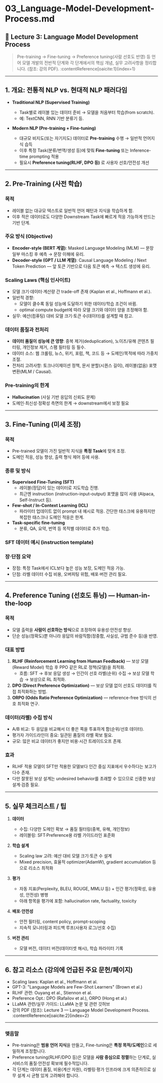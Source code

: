 # 03_Language-Model-Development-Process.md

## 📘 Lecture 3: Language Model Development Process
> Pre-training → Fine-tuning → Preference tuning(사람 선호도 반영) 등 언어 모델 개발의 전반적 단계와 각 단계에서의 핵심 개념, 실무 고려사항을 정리합니다. (참조: 강의 PDF). :contentReference[oaicite:1]{index=1}

---

## 1. 개요: 전통적 NLP vs. 현대적 NLP 패러다임

- **Traditional NLP (Supervised Training)**  
  - Task별로 레이블 있는 데이터 준비 → 모델을 처음부터 학습(from scratch).  
  - 예: TextCNN, RNN 기반 분류기 등.

- **Modern NLP (Pre-training + Fine-tuning)**  
  - 대규모 비지도(또는 자기지도) 데이터로 **Pre-training** 수행 → 일반적 언어지식 습득  
  - 이후 특정 Task(분류/번역/생성 등)에 맞춰 **Fine-tuning** 또는 Inference-time prompting 적용  
  - 필요시 **Preference tuning(RLHF, DPO 등)** 로 사용자 선호/안전성 개선

---

## 2. Pre-Training (사전 학습)

### 목적
- 레이블 없는 대규모 텍스트로 일반적 언어 패턴과 지식을 학습하게 함.
- 이후 적은 데이터로도 다양한 Downstream Task에 빠르게 적응 가능하게 만드는 기반 단계.

### 주요 방식 (Objective)
- **Encoder-style (BERT 계열)**: Masked Language Modeling (MLM) — 문장 일부 마스킹 후 예측 → 문장 이해에 유리.
- **Decoder-style (GPT / LLM 계열)**: Causal Language Modeling / Next Token Prediction — 앞 토큰 기반으로 다음 토큰 예측 → 텍스트 생성에 유리.

### Scaling Laws (핵심 인사이트)
- 모델 크기·데이터·계산량 간 trade-off 존재 (Kaplan et al., Hoffmann et al.).
- 일반적 경향:
  - 모델이 클수록 동일 성능에 도달하기 위한 데이터/학습 조건이 바뀜.
  - optimal compute budget에 따라 모델 크기와 데이터 양을 조정해야 함.
- 실무: 예산(컴퓨팅) 대비 모델 크기·토큰 수(데이터)를 설계할 때 참고.

### 데이터 품질과 전처리
- **데이터 품질이 성능에 큰 영향**: 중복 제거(deduplication), 노이즈/유해 콘텐츠 필터링, 개인정보 제거, 스팸 필터링 등 필수.
- 데이터 소스: 웹 크롤링, 뉴스, 위키, 포럼, 책, 코드 등 → 도메인/목적에 따라 가중치 조절.
- 전처리 고려사항: 토크나이제이션 정책, 문서 분할(시퀀스 길이), 레이블(없음) 포맷 변환(MLM / Causal).

### Pre-training의 한계
- **Hallucination** (사실 기반 응답의 신뢰도 문제)  
- 도메인·최신성·정확성 측면의 한계 → downstream에서 보정 필요

---

## 3. Fine-Tuning (미세 조정)

### 목적
- Pre-trained 모델이 가진 일반적 지식을 **특정 Task**에 맞게 조정.
- 도메인 적응, 성능 향상, 출력 형식 제어 등에 사용.

### 종류 및 방식
- **Supervised Fine-Tuning (SFT)**  
  - 레이블(정답)이 있는 데이터로 지도학습 진행.  
  - 최근엔 instruction (instruction-input-output) 포맷을 많이 사용 (Alpaca, Self-Instruct 등).
- **Few-shot / In-Context Learning (ICL)**  
  - 파라미터 업데이트 없이 prompt 내 예시로 적응. 간단한 태스크에 유용하지만 복잡한 태스크나 도메인 적응은 한계.
- **Task-specific fine-tuning**  
  - 분류, QA, 요약, 번역 등 목적별 데이터로 추가 학습.

### SFT 데이터 예시 (instruction template)

### 장·단점 요약
- 장점: 특정 Task에서 ICL보다 높은 성능 보장, 도메인 적응 가능.  
- 단점: 라벨 데이터 수집 비용, 오버피팅 위험, 배포·버전 관리 필요.

---

## 4. Preference Tuning (선호도 튜닝) — Human-in-the-loop

### 목적
- 모델 출력을 **사람이 선호하는 방식**으로 조정하여 유용성·안전성 향상.
- 단순 성능(정확도)뿐 아니라 응답의 바람직함(정중함, 사실성, 규범 준수 등)을 반영.

### 대표 방법
1. **RLHF (Reinforcement Learning from Human Feedback)** — 보상 모델(Reward Model) 학습 후 PPO 같은 RL로 정책(모델)을 최적화.  
   - 흐름: SFT → 후보 응답 생성 → 인간이 선호 라벨(순위) 수집 → 보상 모델 학습 → 보상으로 RL 최적화.
2. **DPO (Direct Preference Optimization)** — 보상 모델 없이 선호도 데이터를 직접 최적화하는 방법.
3. **ORPO (Odds Ratio Preference Optimization)** — reference-free 방식의 선호 최적화 연구.

### 데이터(라벨) 수집 방식
- A/B 비교: 두 응답을 비교해서 더 좋은 쪽을 투표하게 함(순위/선호 데이터).
- 평가자 가이드라인이 중요: 일관된 품질의 라벨 확보 필요.
- 규모: 많은 비교 데이터가 좋지만 비용·시간 트레이드오프 존재.

### 효과
- RLHF 적용 모델이 SFT만 적용한 모델보다 인간 중심 지표에서 우수하다는 보고가 다수 존재.
- 다만 잘못된 보상 설계는 undesired behavior를 초래할 수 있으므로 신중한 보상 설계·검증 필요.

---

## 5. 실무 체크리스트 / 팁

1. **데이터**  
   - 수집: 다양한 도메인 확보 → 품질 필터링(중복, 유해, 개인정보)  
   - 레이블링: SFT·Preference용 라벨 가이드라인 표준화

2. **학습 설계**  
   - Scaling law 고려: 예산 대비 모델 크기·토큰 수 설계  
   - Mixed precision, 효율적 optimizer(AdamW), gradient accumulation 등으로 리소스 최적화

3. **평가**  
   - 자동 지표(Perplexity, BLEU, ROUGE, MMLU 등) + 인간 평가(정확성, 유용성, 안전성) 병행  
   - 아래 항목을 평가에 포함: hallucination rate, factuality, toxicity

4. **배포·안전성**  
   - 안전 필터링, content policy, prompt-scoping  
   - 지속적 모니터링과 피드백 루프(사용자 로그/선호 수집)

5. **버전 관리**  
   - 모델 버전, 데이터 버전(데이터셋 해시), 학습 파라미터 기록

---

## 6. 참고 리소스 (강의에 언급된 주요 문헌/페이지)
- Scaling laws: Kaplan et al., Hoffmann et al.  
- GPT-3: "Language Models are Few-Shot Learners" (Brown et al.)  
- RLHF 관련: Ouyang et al., Stiennon et al.  
- Preference Opt.: DPO (Rafailov et al.), ORPO (Hong et al.)  
- LLaMA 관련/실무 가이드: LLaMA 논문 및 관련 깃허브  
- 강의 PDF (참조): Lecture 3 — Language Model Development Process. :contentReference[oaicite:2]{index=2}

---

### 맺음말
- Pre-training은 **범용 언어 지식**을 만들고, Fine-tuning은 **특정 목적/도메인**으로 세밀하게 조정합니다.  
- Preference tuning(RLHF/DPO 등)은 모델을 **사람 중심으로 정렬**하는 단계로, 실서비스의 품질·안전성 확보에 필수적입니다.  
- 각 단계는 데이터 품질, 비용(계산 자원), 라벨링·평가 인프라에 크게 의존하므로 실무 설계 시 균형 있게 고려해야 합니다.

